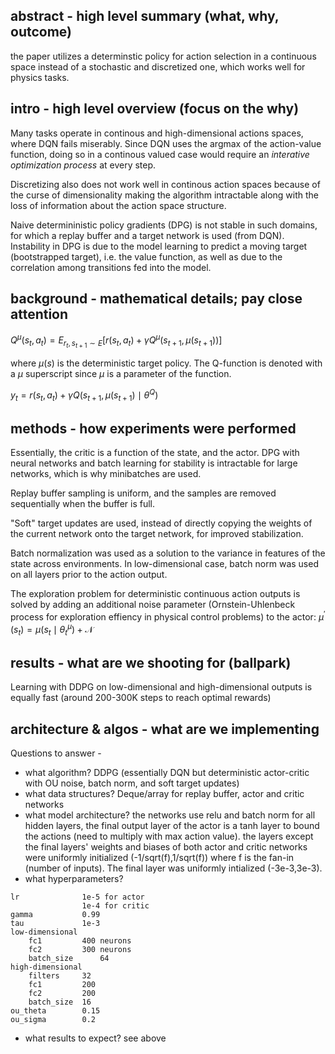 ## abstract - high level summary (what, why, outcome)

the paper utilizes a determinstic policy for action selection in a continuous space instead of a stochastic and discretized one, which works well for physics tasks.

## intro - high level overview (focus on the why)

Many tasks operate in continous and high-dimensional actions spaces, where DQN fails miserably. Since DQN uses the argmax of the action-value function, doing so in a continous valued case would require an *interative optimization process* at every step.

Discretizing also does not work well in continous action spaces because of the curse of dimensionality making the algorithm intractable along with the loss of information about the action space structure.

Naive determininistic policy gradients (DPG) is not stable in such domains, for which a replay buffer and a target network is used (from DQN). Instability in DPG is due to the model learning to predict a moving target (bootstrapped target), i.e. the value function, as well as due to the correlation among transitions fed into the model.

## background - mathematical details; pay close attention

$Q^\mu(s_t,a_t)=E_{r_t,s_{t+1}\sim E}[r(s_t,a_t)+\gamma Q^\mu(s_{t+1},\mu(s_{t+1}))]$

where $\mu(s)$ is the deterministic target policy. The Q-function is denoted with a $\mu$ superscript since $\mu$ is a parameter of the function.

$y_t=r(s_t,a_t)+\gamma Q(s_{t+1},\mu(s_{t+1})\mid\theta^Q)$

## methods - how experiments were performed

Essentially, the critic is a function of the state, and the actor. DPG with neural networks and batch learning for stability is intractable for large networks, which is why minibatches are used.

Replay buffer sampling is uniform, and the samples are removed sequentially when the buffer is full.

"Soft" target updates are used, instead of directly copying the weights of the current network onto the target network, for improved stabilization.

Batch normalization was used as a solution to the variance in features of the state across environments. In low-dimensional case, batch norm was used on all layers prior to the action output.

The exploration problem for deterministic continuous action outputs is solved by adding an additional noise parameter (Ornstein-Uhlenbeck process for exploration effiency in physical control problems) to the actor: $\mu^{'}(s_t) = \mu(s_t\mid\theta_t^\mu)+\mathcal N$

## results - what are we shooting for (ballpark)

Learning with DDPG on low-dimensional and high-dimensional outputs is equally fast (around 200-300K steps to reach optimal rewards)

## architecture & algos - what are we implementing
Questions to answer - 
- what algorithm?
DDPG (essentially DQN but deterministic actor-critic with OU noise, batch norm, and soft target updates)
- what data structures?
Deque/array for replay buffer, actor and critic networks
- what model architecture?
the networks use relu and batch norm for all hidden layers, the final output layer of the actor is a tanh layer to bound the actions (need to multiply with max action value). the layers except the final layers' weights and biases of both actor and critic networks were uniformly initialized (-1/sqrt(f),1/sqrt(f)) where f is the fan-in (number of inputs). The final layer was uniformly intialized (-3e-3,3e-3).
- what hyperparameters?
```
lr              1e-5 for actor
                1e-4 for critic
gamma           0.99
tau             1e-3
low-dimensional
    fc1         400 neurons
    fc2         300 neurons
    batch_size      64
high-dimensional
    filters     32
    fc1         200
    fc2         200
    batch_size  16
ou_theta        0.15
ou_sigma        0.2
```
- what results to expect?
see above